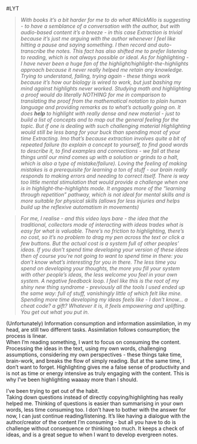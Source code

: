 #LYT 

> *With books it’s a bit harder for me to do what #NickMilo  is suggesting - to have a semblance of a conversation with the author, but with audio-based content it’s a breeze - in this case Extraction is trivial because it’s just me arguing with the author whenever I feel like hitting a pause and saying something. I then record and auto-transcribe the notes. This fact has also shifted me to prefer listening to reading, which is not always possible or ideal.
> As for highlighting - I have never been a huge fan of the highlight/highlight-the-highlights approach because it never really helped me retain any knowledge. Trying to understand, failing, trying again - these things work because it’s how our biology is wired to work, but just bashing my mind against highlights never worked.
> Studying math and highlighting a proof would do literally NOTHING for me in comparison to translating the proof from the mathematical notation to plain human language and providing remarks as to what’s actually going on.
> It does **help** to highlight with really dense and new material - just to build a list of concepts and to map out the general feeling for the topic. But if one is dealing with such challenging material Highlighting would still be less bang for your buck than spending most of your time Extracting.
> Imo that’s because extraction involves quite a bit of repeated failure (to explain a concept to yourself, to find good words to describe it, to find examples and connections - we fail at these things until our mind comes up with a solution or grinds to a halt, which is also a type of mistake/failure). Loving the feeling of making mistakes is a prerequisite for learning a ton of stuff - our brain really responds to making errors and needing to correct itself. There is way too little mental stimulation that would provide a challenge when one is in highlight-the-highlights mode. It engages more of the “learning through repetition” pathway, which is not ideal for mental skills and is more suitable for physical skills (allows for less injuries and helps build up the reflexive automatism in movements)*


>*For me, I realise - and this video lays bare - the idea that the traditional, collectors mode of interacting with ideas trades what is easy for what is valuable. There’s no friction to highlighting, there’s no cost, so it’s no problem to drag my pen across the text or click a few buttons.
>But the actual cost is a system _full_ of other peoples’ ideas. If you don’t spend time developing your version of these ideas then of course you’re not going to want to spend time in there: you don’t know what’s interesting for you in there.
>The less time you spend on developing your thoughts, the more you fill your system with other people’s ideas, the less welcome you feel in your own system. A negative feedback loop.
>I feel like this is the root of my shiny new thing syndrome - previously all the tools I used ended up the same way: full of stuff, vanishingly little of which felt like mine. Spending more time _developing_ my ideas feels like - I don’t know… a cheat code? a gift? Whatever it is, it feels empowering and uplifting. You get out what you put in.*


(Unfortunately) Information consumption and information assimilation, in my head, are still two different tasks. Assimilation follows consumption; the process is linear.  
When I’m reading something, I want to focus on consuming the content. Processing the ideas in the text, using my own words, challenging assumptions, considering my own perspectives - these things take time, brain-work, and breaks the flow of simply reading. But at the same time, I don’t want to forget. Highlighting gives me a false sense of productivity and is not as time or energy intensive as truly engaging with the content. This is why I’ve been highlighting waaaay more than I should.

I’ve been trying to get out of the habit.  
Taking down questions instead of directly copying/highlighting has really helped me. Thinking of questions is easier than summarising in your own words, less time consuming too. I don’t have to bother with the answer for now, I can just continue reading/listening. It’s like having a dialogue with the author/creator of the content I’m consuming - but all you have to do is challenge without consequence or thinking too much. It keeps a check of ideas, and is a great segue to when I want to develop evergreen notes.